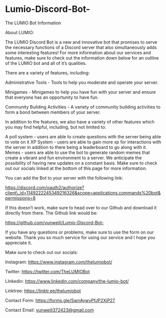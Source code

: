 # Lumio-Discord-Bot-

The LUMIO Bot Information

About LUMIO:

The LUMIO Discord Bot is a new and innovative bot that promises to serve the necessary functions of a Discord server that also simultaneously adds some interesting features! For more information about our services and features, make sure to check out the information down below for an outline of the LUMIO bot and all of it’s qualities.

There are a variety of features, including:

Administrative Tools - Tools to help you moderate and operate your server.

Minigames - Minigames to help you have fun with your server and ensure that everyone has an opportunity to have fun.

Community Building Activities - A variety of community building activities to form a bond between members of your server.

In addition to the features, we also have a variety of other features which you may find helpful, including, but not limited to:

A poll system - users are able to create questions with the server being able to vote on it
XP System - users are able to gain more xp for interactions with the server in addition to there being a leaderboard to go along with it.
Memes - users are able to use the bot to generate random memes that create a vibrant and fun environment to a server.
We anticipate the possibility of having new updates on a constant basis. Make sure to check out our socials linked at the bottom of this page for more information.

You can add the Bot to your server with the following link:

https://discord.com/oauth2/authorize?client\_id=1149222245349216326&scope=applications.commands%20bot&permissions=8

If this doesn’t work, make sure to head over to our Github and download it directly from there. The Github link would be:

https://github.com/yunweili/Lumio-Discord-Bot-

If you have any questions or problems, make sure to use the form on our website. Thank you so much service for using our service and I hope you appreciate it.

Make sure to check out our socials:

Instagram: https://www.instagram.com/thelumiobot/

Twitter: https://twitter.com/TheLUMIOBot

LInkedin: https://www.linkedin.com/company/the-lumio-bot/

Linktree: https://linktr.ee/thelumiobot

Contact Form: https://forms.gle/SwnAywvPfJP2XiP27

Contact Email: yunweili372423@gmail.com
